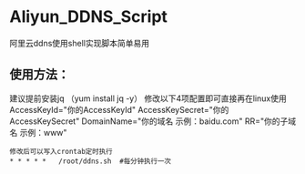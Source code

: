 # Aliyun_DDNS_Script
阿里云ddns使用shell实现脚本简单易用

## 使用方法：
建议提前安装jq  （yum install jq -y）
修改以下4项配置即可直接再在linux使用
AccessKeyId="你的AccessKeyId"
AccessKeySecret="你的AccessKeySecret"
DomainName="你的域名 示例：baidu.com"
RR="你的子域名 示例：www"
```  
修改后可以写入crontab定时执行
* * * * *	/root/ddns.sh  #每分钟执行一次
``` 
